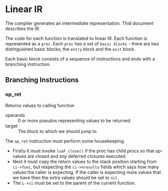 # Linear IR

The compiler generates an intermediate representation. Thid document describes the
IR.

The code for each function is translated to linear IR. Each function is represented as a `proc`.
Each `proc` has a set of `basic blocks` - there are two distinguished basic blocks, the `entry` block and the
`exit` block.

Each basic block consists of a sequence of instructions and ends with a branching instruction.

## Branching Instructions

### op_ret 

Returns values to calling function

<dl>
    <dt>operands</dt>
    <dd>0 or more pseudos representing values to be returned</dd>
    <dt>target</dt>
    <dd>The block to which we should jump to</dd>
</dl> 

The `op_ret` instruction must perform some housekeeping. 

* Firstly it must invoke `luaF_close()` if the proc has child procs so that up-values are closed and 
any deferred closures executed. 
* Next it must copy the return values to the stack position starting from `ci->func`, but respecting the `ci->nresults` fields which says
how many values the caller is expecting. If the caller is expecting more values that we have then the extra values should be
set to `nil`. 
* The `L->ci` must be set to the parent of the current function.


